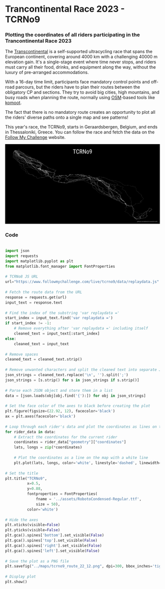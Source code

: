 # Trancontinental Race 2023 - TCRNo9

### Plotting the coordinates of all riders participating in the Trancontinental Race 2023

The [Transcontinental](https://www.transcontinental.cc) is a self-supported ultracycling race that spans the European continent, covering around 4000 km with a challenging 40000 m elevation gain. It's a single-stage event where time never stops, and riders must carry all their food, drinks, and equipment along the way, without the luxury of pre-arranged accommodations.

With a 16-day time limit, participants face mandatory control points and off-road parcours, but the riders have to plan their routes between the obligatory CP and sections. They try to avoid big cities, high mountains, and busy roads when planning the route, normally using [OSM](https://www.openstreetmap.org/#map=12/11.0733/106.3078)-based tools like [komoot](https://www.komoot.com).

The fact that there is no mandatory route creates an opportunity to plot all the riders' diverse paths onto a single map and see patterns!

This year's race, the TCRNo9, starts in Geraardsbergen, Belgium, and ends in Thessaloniki, Greece.
You can follow the race and fetch the data on the [Follow My Challenge](https://www2.followmychallenge.com/live/tcrno9/) website.

![png](maps/tcrno9_route_horizontal.png)

### Code 

```python

import json
import requests
import matplotlib.pyplot as plt
from matplotlib.font_manager import FontProperties

# TCRNo8 JS URL 
url="https://www.followmychallenge.com/live/tcrno9/data/replaydata.js"

# Fetch the route data from the URL
response = requests.get(url)
input_text = response.text

# Find the index of the substring 'var replaydata ='
start_index = input_text.find('var replaydata =')
if start_index != -1:
    # Remove everything after 'var replaydata =' including itself
    cleaned_text = input_text[:start_index]
else:
    cleaned_text = input_text
    
# Remove spaces 
cleaned_text = cleaned_text.strip()

# Remove unwanted characters and split the cleaned text into separate JSON strings
json_strings = cleaned_text.replace('\n', '').split(';')
json_strings = [s.strip() for s in json_strings if s.strip()]

# Parse each JSON object and store them in a list
data = [json.loads(obj[obj.find('{'):]) for obj in json_strings]

# Set the face color of the axes to black before creating the plot
plt.figure(figsize=(22.92, 12), facecolor='black')
ax = plt.axes(facecolor='black')

# Loop through each rider's data and plot the coordinates as lines on the map
for rider_data in data:
    # Extract the coordinates for the current rider
    coordinates = rider_data["geometry"]["coordinates"]
    lats, longs = zip(*coordinates)

    # Plot the coordinates as a line on the map with a white line
    plt.plot(lats, longs, color='white', linestyle='dashed', linewidth=0.3)

# Set the title
plt.title("TCRNo9",
          x=0.5,
          y=0.88,
          fontproperties = FontProperties(
              fname = '../assets/RobotoCondensed-Regular.ttf',
              size = 50),
          color='white')

# Hide the axes
plt.xticks(visible=False)
plt.yticks(visible=False)
plt.gca().spines['bottom'].set_visible(False)
plt.gca().spines['top'].set_visible(False)
plt.gca().spines['right'].set_visible(False)
plt.gca().spines['left'].set_visible(False)

# Save the plot as a PNG file
plt.savefig("../maps/tcrno9_route_22_12.png", dpi=300, bbox_inches='tight')

# Display plot
plt.show()

```
